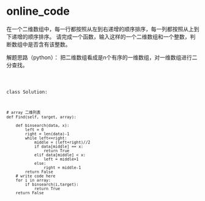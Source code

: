 # online_code
在一个二维数组中，每一行都按照从左到右递增的顺序排序，每一列都按照从上到下递增的顺序排序。
请完成一个函数，输入这样的一个二维数组和一个整数，判断数组中是否含有该整数。

解题思路（python）：
把二维数组看成是n个有序的一维数组，对一维数组进行二分查找。

<code>   
    
    
      
class Solution:

    # array 二维列表
    def Find(self, target, array):
        
        def binsearch(data, x):
            left = 0
            right = len(data)-1
            while left<=right:
                middle = (left+right)//2
                if data[middle] == x:
                    return True
                elif data[middle] < x:
                    left = middle+1
                else:
                    right = middle-1
            return False     
        # write code here
        for i in array:
            if binsearch(i,target):
                return True
        return False
</code>
